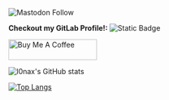 ![Mastodon Follow](https://img.shields.io/mastodon/follow/109684258576337350?domain=https%3A%2F%2Fmastodon.l0nax.org&style=social)
<br/>

 **Checkout my GitLab Profile!:** ![Static Badge](https://img.shields.io/badge/l0nax-x?style=social&logo=gitlab&link=https%3A%2F%2Fgitlab.com%2Fl0nax)
<br/>

<a href="https://www.buymeacoffee.com/l0nax" target="_blank"><img src="https://cdn.buymeacoffee.com/buttons/default-orange.png" alt="Buy Me A Coffee" height="41" width="174"></a>

![l0nax's GitHub stats](https://github-readme-stats.vercel.app/api?username=l0nax&show_icons=true&count_private=true&theme=radical&include_all_commits=true)

[![Top Langs](https://github-readme-stats.vercel.app/api/top-langs/?username=l0nax&langs_count=8)](https://github.com/anuraghazra/github-readme-stats)


<!--
**l0nax/l0nax** is a ✨ _special_ ✨ repository because its `README.md` (this file) appears on your GitHub profile.

Here are some ideas to get you started:

- 🔭 I’m currently working on ...
- 🌱 I’m currently learning ...
- 👯 I’m looking to collaborate on ...
- 🤔 I’m looking for help with ...
- 💬 Ask me about ...
- 📫 How to reach me: ...
- 😄 Pronouns: ...
- ⚡ Fun fact: ...
-->
